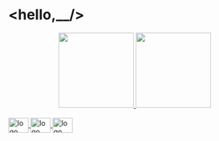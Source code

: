 # <hello,__/>

<div align="center">
  <a href="https://github.com/kisuquinho">
  <img height="150cm" src="https://github-readme-stats.vercel.app/api?username=kisuquinho&show_icons=true&theme=midnight-purple&include_all_commits=true&count_private=true"/>
  <img height="150em" src="https://github-readme-stats.vercel.app/api/top-langs/?username=kisuquinho&layout=compact&langs_count=7&theme=midnight-purple"/>
</div>
  
<!-- ## Languages I work with: -->
  
<div style="display: inline_block"><br>
  <img align="center" alt="logo html" height="30" width="40" src="https://cdn.jsdelivr.net/gh/devicons/devicon/icons/html5/html5-original.svg">
  <img align="center" alt="logo css" height="30" width="40" src="https://cdn.jsdelivr.net/gh/devicons/devicon/icons/css3/css3-original.svg">
  <img align="center" alt="logo sass" height="30" width="40" src="https://cdn.jsdelivr.net/gh/devicons/devicon/icons/sass/sass-original.svg">
</div>
